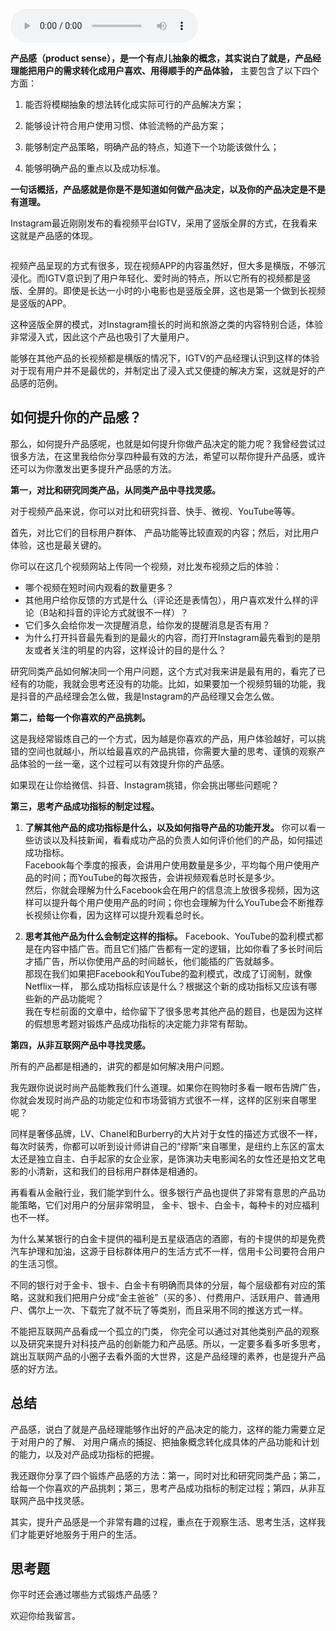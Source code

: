 <audio title="33 _ 如何提升产品感（product sense）？" src="https://static001.geekbang.org/resource/audio/37/c4/37eda63bad55cb2cfa61735fd8385ec4.mp3" controls="controls"></audio> 
<p><strong>产品感（product sense），是一个有点儿抽象的概念，其实说白了就是，产品经理能把用户的需求转化成用户喜欢、用得顺手的产品体验，</strong> 主要包含了以下四个方面：</p>
<ol>
<li>
<p>能否将模糊抽象的想法转化成实际可行的产品解决方案；</p>
</li>
<li>
<p>能够设计符合用户使用习惯、体验流畅的产品方案；</p>
</li>
<li>
<p>能够制定产品策略，明确产品的特点，知道下一个功能该做什么；</p>
</li>
<li>
<p>能够明确产品的重点以及成功标准。</p>
</li>
</ol>
<p><strong>一句话概括，产品感就是你是不是知道如何做产品决定，以及你的产品决定是不是有道理。</strong></p>
<p>Instagram最近刚刚发布的看视频平台IGTV，采用了竖版全屏的方式，在我看来这就是产品感的体现。</p>
<p><img src="https://static001.geekbang.org/resource/image/e1/43/e138a2c49b7b25e74fefec920d207b43.png" alt="" /></p>
<p>视频产品呈现的方式有很多，现在视频APP的内容虽然好，但大多是横版，不够沉浸化。而IGTV意识到了用户年轻化、爱时尚的特点，所以它所有的视频都是竖版、全屏的。即使是长达一小时的小电影也是竖版全屏，这也是第一个做到长视频是竖版的APP。</p>
<p>这种竖版全屏的模式，对Instagram擅长的时尚和旅游之类的内容特别合适，体验非常浸入式，因此这个产品也吸引了大量用户。</p>
<p>能够在其他产品的长视频都是横版的情况下，IGTV的产品经理认识到这样的体验对于现有用户并不是最优的，并制定出了浸入式又便捷的解决方案，这就是好的产品感的范例。</p><!-- [[[read_end]]] -->
<h2>如何提升你的产品感？</h2>
<p>那么，如何提升产品感呢，也就是如何提升你做产品决定的能力呢？我曾经尝试过很多方法，在这里我给你分享四种最有效的方法，希望可以帮你提升产品感，或许还可以为你激发出更多提升产品感的方法。</p>
<p><strong>第一，对比和研究同类产品，从同类产品中寻找灵感。</strong></p>
<p>对于视频产品来说，你可以对比和研究抖音、快手、微视、YouTube等等。</p>
<p>首先，对比它们的目标用户群体、 产品功能等比较直观的内容；然后，对比用户体验，这也是最关键的。</p>
<p>你可以在这几个视频网站上传同一个视频，对比发布视频之后的体验：</p>
<ul>
<li>哪个视频在短时间内观看的数量更多？</li>
<li>其他用户给你反馈的方式是什么（评论还是表情包），用户喜欢发什么样的评论（B站和抖音的评论方式就很不一样）？</li>
<li>它们多久会给你发一次提醒消息，给你发的提醒消息是否有用？</li>
<li>为什么打开抖音最先看到的是最火的内容，而打开Instagram最先看到的是朋友或者关注的明星的内容，这样设计的目的是什么？</li>
</ul>
<p>研究同类产品如何解决同一个用户问题，这个方式对我来讲是最有用的，看完了已经有的功能，我就会思考还没有的功能。比如，如果要加一个视频剪辑的功能，我是抖音的产品经理会怎么做，我是Instagram的产品经理又会怎么做。</p>
<p><strong>第二，给每一个你喜欢的产品挑刺。</strong></p>
<p>这是我经常锻炼自己的一个方式，因为越是你喜欢的产品，用户体验越好，可以挑错的空间也就越小，所以给最喜欢的产品挑错，你需要大量的思考、谨慎的观察产品体验的一丝一毫，这个过程可以有效提升你的产品感。</p>
<p>如果现在让你给微信、抖音、Instagram挑错，你会挑出哪些问题呢？</p>
<p><strong>第三，思考产品成功指标的制定过程。</strong></p>
<ol>
<li>
<p><strong>了解其他产品的成功指标是什么，以及如何指导产品的功能开发。</strong> 你可以看一些访谈以及科技新闻，看看成功产品的负责人如何评价他们的产品，如何描述成功指标。<br />
Facebook每个季度的报表，会讲用户使用数量是多少，平均每个用户使用产品的时间；而YouTube的每次报告，会讲视频观看总时长是多少。<br />
然后，你就会理解为什么Facebook会在用户的信息流上放很多视频，因为这样可以提升每个用户使用产品的时间；你也会理解为什么YouTube会不断推荐长视频让你看，因为这样可以提升观看总时长。</p>
</li>
<li>
<p><strong>思考其他产品为什么会制定这样的指标。</strong> Facebook、YouTube的盈利模式都是在内容中插广告。而且它们插广告都有一定的逻辑，比如你看了多长时间后才插广告，所以你使用产品的时间越长，他们能插的广告就越多。<br />
那现在我们如果把Facebook和YouTube的盈利模式，改成了订阅制，就像Netflix一样， 那么成功指标应该是什么？根据这个新的成功指标又应该有哪些新的产品功能呢？<br />
我在专栏前面的文章中，给你留下了很多思考其他产品的题目，也是因为这样的假想思考题对锻炼产品成功指标的决定能力非常有帮助。</p>
</li>
</ol>
<p><strong>第四，从非互联网产品中寻找灵感。</strong></p>
<p>所有的产品都是相通的，讲究的都是如何解决用户问题。</p>
<p>我先跟你说说时尚产品能教我们什么道理。如果你在购物时多看一眼布告牌广告，你就会发现时尚产品的功能定位和市场营销方式很不一样，这样的区别来自哪里呢？</p>
<p>同样是奢侈品牌，LV、Chanel和Burberry的大片对于女性的描述方式很不一样， 每次时装秀，你都可以听到设计师讲自己的“缪斯”来自哪里，是纽约上东区的富太太还是独立自主、白手起家的女企业家，是饰演功夫电影闻名的女性还是拍文艺电影的小清新，这和我们的目标用户群体是相通的。</p>
<p>再看看从金融行业，我们能学到什么。很多银行产品也提供了非常有意思的产品功能策略，它们对用户的分层非常明显， 金卡、银卡、白金卡，每种卡的对应福利也不一样。</p>
<p>为什么某某银行的白金卡提供的福利是五星级酒店的酒廊，有的卡提供的却是免费汽车护理和加油，这源于目标群体用户的生活方式不一样，信用卡公司要符合用户的生活习惯。</p>
<p>不同的银行对于金卡、银卡、白金卡有明确而具体的分层，每个层级都有对应的策略，这就和我们把用户分成“金主爸爸”（买的多）、付费用户、活跃用户、普通用户、偶尔上一次、下载完了就不玩了等类别，而且采用不同的推送方式一样。</p>
<p><span class="orange">不能把互联网产品看成一个孤立的门类， 你完全可以通过对其他类别产品的观察以及研究来提升对科技产品的创新能力和产品感。所以，一定要多看多听多思考，跳出互联网产品的小圈子去看外面的大世界，这是产品经理的素养，也是提升产品感的好方法。</span></p>
<h2>总结</h2>
<p>产品感，说白了就是产品经理能够作出好的产品决定的能力，这样的能力需要立足于对用户的了解、 对用户痛点的捕捉、把抽象概念转化成具体的产品功能和计划的能力，以及对产品成功指标的把握。</p>
<p>我还跟你分享了四个锻炼产品感的方法：第一，同时对比和研究同类产品；第二，给每一个你喜欢的产品挑刺；第三，思考产品成功指标的制定过程；第四，从非互联网产品中找灵感。</p>
<p>其实，提升产品感是一个非常有趣的过程，重点在于观察生活、思考生活，这样我们才能更好地服务于用户的生活。</p>
<h2>思考题</h2>
<p>你平时还会通过哪些方式锻炼产品感？</p>
<p>欢迎你给我留言。</p>
<p></p>
